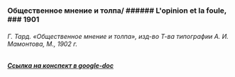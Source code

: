 ### Общественное мнение и толпа/ ###### L'opinion et la foule, ### 1901
###### Г. Тард. «Общественное мнение и толпа», изд-во Т-ва типографии А. И. Мамонтова, М., 1902 г.
##### [Ссылка на конспект в google-doc](https://docs.google.com/document/d/1UpJvCYqGlKVXEgaMIjA6XUSyfUrihc3D0ATrLdPvLZA/edit?usp=sharing)
